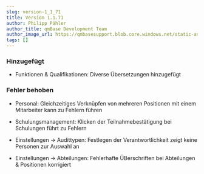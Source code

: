 ```yaml
---
slug: version-1_1_71
title: Version 1.1.71
author: Philipp Pähler
author_title: qmBase Development Team
author_image_url: https://qmbasesupport.blob.core.windows.net/static-assets/img/persons/paehler_round.png
tags: []
---
```

### Hinzugefügt

*   Funktionen & Qualifikationen: Diverse Übersetzungen hinzugefügt

### Fehler behoben

*   Personal: Gleichzeitiges Verknüpfen von mehreren Positionen mit einem Mitarbeiter kann zu Fehlern führen

*   Schulungsmanagement: Klicken der Teilnahmebestätigung bei Schulungen führt zu Fehlern

*   Einstellungen -> Audittypen: Festlegen der Verantwortlichkeit zeigt keine Personen zur Auswahl an

*   Einstellungen -> Abteilungen: Fehlerhafte ÜBerschriften bei Abteilungen & Positionen korrigiert